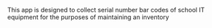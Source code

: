 This app is designed to collect serial number bar codes of school IT equipment for the purposes of maintaining an inventory